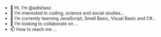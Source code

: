 - 👋 Hi, I’m @adishasc
- 👀 I’m interested in coding, science and social studies...
- 🌱 I’m currently learning JavaScript, Small Basic, Visual Basic and C#...
- 💞️ I’m looking to collaborate on ...
- 📫 How to reach me ...

<!---
adishasc/adishasc is a ✨ special ✨ repository because its `README.md` (this file) appears on your GitHub profile.
You can click the Preview link to take a look at your changes.
--->
